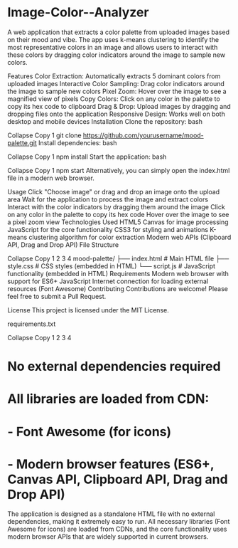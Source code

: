 # Image-Color--Analyzer
A web application that extracts a color palette from uploaded images based on their mood and vibe. The app uses k-means clustering to identify the most representative colors in an image and allows users to interact with these colors by dragging color indicators around the image to sample new colors.

Features
Color Extraction: Automatically extracts 5 dominant colors from uploaded images
Interactive Color Sampling: Drag color indicators around the image to sample new colors
Pixel Zoom: Hover over the image to see a magnified view of pixels
Copy Colors: Click on any color in the palette to copy its hex code to clipboard
Drag & Drop: Upload images by dragging and dropping files onto the application
Responsive Design: Works well on both desktop and mobile devices
Installation
Clone the repository:
bash

Collapse
Copy
1
git clone https://github.com/yourusername/mood-palette.git
Install dependencies:
bash

Collapse
Copy
1
npm install
Start the application:
bash

Collapse
Copy
1
npm start
Alternatively, you can simply open the index.html file in a modern web browser.

Usage
Click "Choose image" or drag and drop an image onto the upload area
Wait for the application to process the image and extract colors
Interact with the color indicators by dragging them around the image
Click on any color in the palette to copy its hex code
Hover over the image to see a pixel zoom view
Technologies Used
HTML5 Canvas for image processing
JavaScript for the core functionality
CSS3 for styling and animations
K-means clustering algorithm for color extraction
Modern web APIs (Clipboard API, Drag and Drop API)
File Structure

Collapse
Copy
1
2
3
4
mood-palette/
├── index.html          # Main HTML file
├── style.css           # CSS styles (embedded in HTML)
└── script.js           # JavaScript functionality (embedded in HTML)
Requirements
Modern web browser with support for ES6+ JavaScript
Internet connection for loading external resources (Font Awesome)
Contributing
Contributions are welcome! Please feel free to submit a Pull Request.

License
This project is licensed under the MIT License.

requirements.txt

Collapse
Copy
1
2
3
4
# No external dependencies required
# All libraries are loaded from CDN:
# - Font Awesome (for icons)
# - Modern browser features (ES6+, Canvas API, Clipboard API, Drag and Drop API)
The application is designed as a standalone HTML file with no external dependencies, making it extremely easy to run. All necessary libraries (Font Awesome for icons) are loaded from CDNs, and the core functionality uses modern browser APIs that are widely supported in current browsers.

